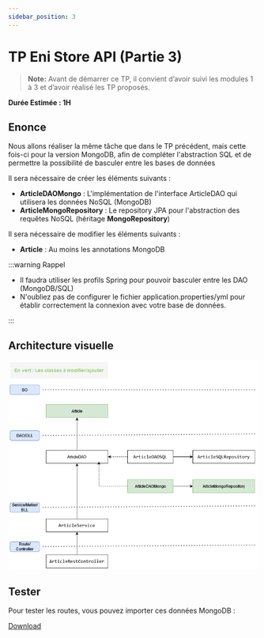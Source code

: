 ```yaml
---
sidebar_position: 3
---
```


# TP Eni Store API (Partie 3)

> **Note:** Avant de démarrer ce TP, il convient d’avoir suivi les modules 1 à 3 et d’avoir réalisé les TP proposés.

**Durée Estimée : 1H**

## Enonce

Nous allons réaliser la même tâche que dans le TP précédent, mais cette fois-ci pour la version MongoDB, afin de compléter l'abstraction SQL et de permettre la possibilité de basculer entre les bases de données

Il sera nécessaire de créer les éléments suivants :

- **ArticleDAOMongo** : L'implémentation de l'interface ArticleDAO qui utilisera les données NoSQL (MongoDB)
- **ArticleMongoRepository** : Le repository JPA pour l'abstraction des requêtes NoSQL (héritage **MongoRepository**)

Il sera nécessaire de modifier les éléments suivants :

- **Article** : Au moins les annotations MongoDB

:::warning Rappel

- Il faudra utiliser les profils Spring pour pouvoir basculer entre les DAO (MongoDB/SQL)
- N'oubliez pas de configurer le fichier application.properties/yml pour établir correctement la connexion avec votre base de données.

:::

## Architecture visuelle

![Diagram](img/tp_3_archi_mongodb.png)

## Tester

Pour tester les routes, vous pouvez importer ces données MongoDB :

<a target="_blank" href="/res/db_article.articles.json" download="db_article.articles.json">Download</a>
